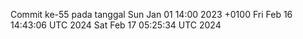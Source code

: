 Commit ke-55 pada tanggal Sun Jan 01 14:00 2023 +0100
Fri Feb 16 14:43:06 UTC 2024
Sat Feb 17 05:25:34 UTC 2024
